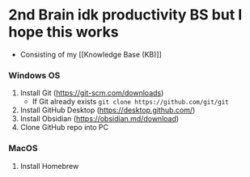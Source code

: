 # 2nd Brain idk productivity BS but I hope this works
- Consisting of my [[Knowledge Base (KB)]]

### Windows OS
1. Install Git (https://git-scm.com/downloads)
	- If Git already exists
		`git clone https://github.com/git/git`
2. Install GitHub Desktop (https://desktop.github.com/)
3. Install Obsidian (https://obsidian.md/download)
4. Clone GitHub repo into PC
### MacOS
1. Install Homebrew